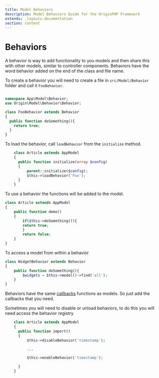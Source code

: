 ```yaml
---
title: Model Behaviors
description: Model Behaviors Guide for the OriginPHP Framework
extends: _layouts.documentation
section: content
---
```

# Behaviors

A behavior is way to add functionality to you models and then share this with other models, similar to controller components.
Behaviors have the word behavior added on the end of the class and file name.

To create a behavior you will need to create a file in `src/Model/Behavior` folder and call it `FooBehavior`.

```php

namespace App\Model\Behavior;
use Origin\Model\Behavior\Behavior;

class FooBehavior extends Behavior
{
  public function doSomething(){
    return true;
  }
}

```

To load the behavior, call `loadBehavior` from the `initialize` method.

```php
    class Article extends AppModel
    {
      public function initialize(array $config)
      {
          parent::initialize($config);
          $this->loadBehavior('Foo');
      }
    }

```

To use a behavior the functions will be added to the model.

```php
class Article extends AppModel
{
    public function demo()
    {
        if($this->doSomething()){
        return true;
        }
        return false;
    }
}
```

To access a model from within a behavior

```php
class WidgetBehavior extends Behavior
{
    public function doSomething(){
        $widgets = $this->model()->find('all');
    }
}
```

Behaviors have the same [callbacks](/docs/model/callbacks) functions as models. So just add the callbacks that you need.

Sometimes you will need to disable or unload behaviors, to do this you will need access the behavior registry

```php
    class Article extends AppModel
    {
      public function import()
      {
          $this->disableBehavior('timestamp');

          ...

          $this->enableBehavior('timestamp');

      }
    }
```
